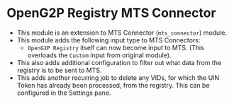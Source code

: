 # OpenG2P Registry MTS Connector

- This module is an extension to MTS Connector (`mts_connector`) module.
- This module adds the following input type to MTS Connectors:
  - `OpenG2P Registry` itself can now become input to MTS. (This overloads the `Custom` input from original
    module).
- This also adds additional configuration to filter out what data from the registry is to be sent to MTS.
- This adds another recurring job to delete any VIDs, for which the UIN Token has already been processed, from
  the registry. This can be configured in the Settings pane.
